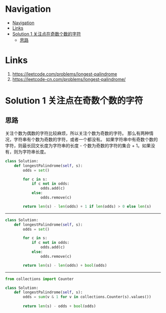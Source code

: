 # Navigation
- [Navigation](#navigation)
- [Links](#links)
- [Solution 1 关注点在奇数个数的字符](#solution-1-%e5%85%b3%e6%b3%a8%e7%82%b9%e5%9c%a8%e5%a5%87%e6%95%b0%e4%b8%aa%e6%95%b0%e7%9a%84%e5%ad%97%e7%ac%a6)
  - [思路](#%e6%80%9d%e8%b7%af)

# Links
1. https://leetcode.com/problems/longest-palindrome
2. https://leetcode-cn.com/problems/longest-palindrome/


# Solution 1 关注点在奇数个数的字符
## 思路
关注个数为偶数的字符比较麻烦，所以关注个数为奇数的字符。
那么有两种情况，字符串有个数为奇数的字符，或者一个都没有。
如果字符串中有奇数个数的字符，则最长回文长度为字符串的长度 - 个数为奇数的字符的集合 + 1。如果没有，则为字符串长度。
```python
class Solution:
    def longestPalindrome(self, s):
        odds = set()

        for c in s:
            if c not in odds:
                odds.add(c)
            else:
                odds.remove(c)

        return len(s) - len(odds) + 1 if len(odds) > 0 else len(s)
```
---
```python
class Solution:
    def longestPalindrome(self, s):
        odds = set()

        for c in s:
            if c not in odds:
                odds.add(c)
            else:
                odds.remove(c)

        return len(s) - len(odds) + bool(odds)
```
---
```python
from collections import Counter

class Solution:
    def longestPalindrome(self, s):
        odds = sum(v & 1 for v in collections.Counter(s).values())
        
        return len(s) - odds + bool(odds)
```